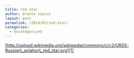 ```yaml
---
title: red star
author: bronto saurus
layout: post
permalink: /2014/03/red-star/
categories:
  - Uncategorized
---
```

[http://upload.wikimedia.org/wikipedia/commons/c/c2/URSS-Russian\_aviation\_red_star.svg][1]

 [1]: http://upload.wikimedia.org/wikipedia/commons/c/c2/URSS-Russian_aviation_red_star.svg